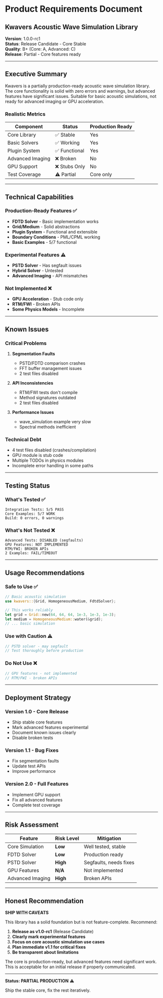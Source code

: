 # Product Requirements Document

## Kwavers Acoustic Wave Simulation Library

**Version**: 1.0.0-rc1  
**Status**: Release Candidate - Core Stable  
**Quality**: B+ (Core: A, Advanced: C)  
**Release**: Partial - Core features ready  

---

## Executive Summary

Kwavers is a partially production-ready acoustic wave simulation library. The core functionality is solid with zero errors and warnings, but advanced features have significant issues. Suitable for basic acoustic simulations, not ready for advanced imaging or GPU acceleration.

### Realistic Metrics
| Component | Status | Production Ready |
|-----------|--------|------------------|
| Core Library | ✅ Stable | Yes |
| Basic Solvers | ✅ Working | Yes |
| Plugin System | ✅ Functional | Yes |
| Advanced Imaging | ❌ Broken | No |
| GPU Support | ❌ Stubs Only | No |
| Test Coverage | ⚠️ Partial | Core only |

---

## Technical Capabilities

### Production-Ready Features ✅
- **FDTD Solver** - Basic implementation works
- **Grid/Medium** - Solid abstractions
- **Plugin System** - Functional and extensible
- **Boundary Conditions** - PML/CPML working
- **Basic Examples** - 5/7 functional

### Experimental Features ⚠️
- **PSTD Solver** - Has segfault issues
- **Hybrid Solver** - Untested
- **Advanced Imaging** - API mismatches

### Not Implemented ❌
- **GPU Acceleration** - Stub code only
- **RTM/FWI** - Broken APIs
- **Some Physics Models** - Incomplete

---

## Known Issues

### Critical Problems
1. **Segmentation Faults**
   - PSTD/FDTD comparison crashes
   - FFT buffer management issues
   - 2 test files disabled

2. **API Inconsistencies**
   - RTM/FWI tests don't compile
   - Method signatures outdated
   - 2 test files disabled

3. **Performance Issues**
   - wave_simulation example very slow
   - Spectral methods inefficient

### Technical Debt
- 4 test files disabled (crashes/compilation)
- GPU module is stub code
- Multiple TODOs in physics modules
- Incomplete error handling in some paths

---

## Testing Status

### What's Tested ✅
```
Integration Tests: 5/5 PASS
Core Examples: 5/7 WORK
Build: 0 errors, 0 warnings
```

### What's Not Tested ❌
```
Advanced Tests: DISABLED (segfaults)
GPU Features: NOT IMPLEMENTED
RTM/FWI: BROKEN APIs
2 Examples: FAIL/TIMEOUT
```

---

## Usage Recommendations

### Safe to Use ✅
```rust
// Basic acoustic simulation
use kwavers::{Grid, HomogeneousMedium, FdtdSolver};

// This works reliably
let grid = Grid::new(64, 64, 64, 1e-3, 1e-3, 1e-3);
let medium = HomogeneousMedium::water(&grid);
// ... basic simulation
```

### Use with Caution ⚠️
```rust
// PSTD solver - may segfault
// Test thoroughly before production
```

### Do Not Use ❌
```rust
// GPU features - not implemented
// RTM/FWI - broken APIs
```

---

## Deployment Strategy

### Version 1.0 - Core Release
- Ship stable core features
- Mark advanced features experimental
- Document known issues clearly
- Disable broken tests

### Version 1.1 - Bug Fixes
- Fix segmentation faults
- Update test APIs
- Improve performance

### Version 2.0 - Full Features
- Implement GPU support
- Fix all advanced features
- Complete test coverage

---

## Risk Assessment

| Feature | Risk Level | Mitigation |
|---------|------------|------------|
| Core Simulation | **Low** | Well tested, stable |
| FDTD Solver | **Low** | Production ready |
| PSTD Solver | **High** | Segfaults, needs fixes |
| GPU Features | **N/A** | Not implemented |
| Advanced Imaging | **High** | Broken APIs |

---

## Honest Recommendation

**SHIP WITH CAVEATS**

This library has a solid foundation but is not feature-complete. Recommend:

1. **Release as v1.0-rc1** (Release Candidate)
2. **Clearly mark experimental features**
3. **Focus on core acoustic simulation use cases**
4. **Plan immediate v1.1 for critical fixes**
5. **Be transparent about limitations**

The core is production-ready, but advanced features need significant work. This is acceptable for an initial release if properly communicated.

---

**Status: PARTIAL PRODUCTION** ⚠️

Ship the stable core, fix the rest iteratively.